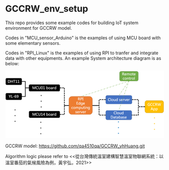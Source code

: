 # GCCRW_env_setup
This repo provides some example codes for building IoT system environment for GCCRW model. 

Codes in "MCU_sensor_Arduino" is the examples of using MCU board with some elementary sensors. 

Codes in "RPI_Linux" is the examples of using RPI to tranfer and integrate data with other equipments. An example System architecture diagram is as below:

![Getting Started](./物聯網系統架構.png)

GCCRW model: https://github.com/qa4510qa/GCCRW_yhHuang.git

Algorithm logic please refer to <<從台灣傳統溫室建構智慧溫室物聯網系統：以溫室番茄的氣候風險為例，黃宇弘，2021>>